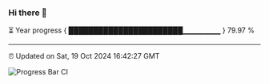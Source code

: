 ### Hi there 👋

⏳ Year progress { ███████████████████████▁▁▁▁▁▁▁ } 79.97 %

---

⏰ Updated on Sat, 19 Oct 2024 16:42:27 GMT

![Progress Bar CI](https://github.com/IshwaranRudhara/GIT-ACTION/workflows/Progress%20Bar%20CI/badge.svg)
